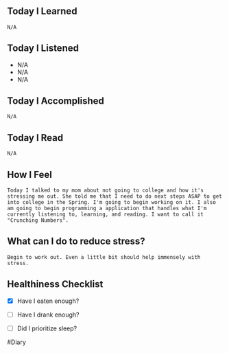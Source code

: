 ## Today I Learned
	N/A

## Today I Listened
- N/A
- N/A
- N/A


## Today I Accomplished
	N/A

## Today I Read
	N/A
## How I Feel
	Today I talked to my mom about not going to college and how it's stressing me out. She told me that I need to do next steps ASAP to get into college in the Spring. I'm going to begin working on it. I also am going to begin programming a application that handles what I'm currently listening to, learning, and reading. I want to call it "Crunching Numbers".

## What can I do to reduce stress?
	Begin to work out. Even a little bit should help immensely with stress.
## Healthiness Checklist
- [x] Have I eaten enough?
- [ ] Have I drank enough?
- [ ] Did I prioritize sleep?



#Diary 